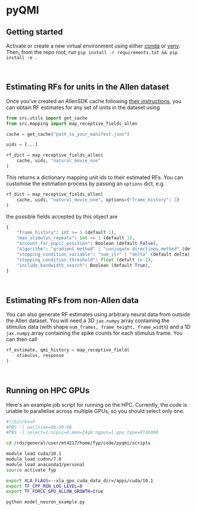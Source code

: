 # pyQMI

## Getting started

Activate or create a new virtual environment using either [conda](https://docs.conda.io/projects/conda/en/latest/user-guide/tasks/manage-environments.html#creating-an-environment-with-commands) or [venv](https://docs.python.org/3/tutorial/venv.html#creating-virtual-environments). Then, from the repo root, run
`pip install -r requirements.txt && pip install -e .`

<br>

## Estimating RFs for units in the Allen dataset

Once you've created an AllenSDK cache following [their instructions](https://allensdk.readthedocs.io/en/latest/_static/examples/nb/ecephys_data_access.html), you can obtain RF estimates for any set of units in the dataset using

```python
from src.utils import get_cache
from src.mapping import map_receptive_fields_allen

cache = get_cache("path_to_your_manifest.json")

uids = [...]

rf_dict = map_receptive_fields_allen(
    cache, uids, "natural_movie_one"
)
```

This returns a dictionary mapping unit ids to their estimated RFs. You can customise the estimation process by passing an `options` dict, e.g.

```python
rf_dict = map_receptive_fields_allen(
    cache, uids, "natural_movie_one", options={"frame_history": 3}
)
```

the possible fields accepted by this object are

```python
{
    "frame_history": int >= 1 (default 1),
    "max_stimulus_repeats": int >= 1 (default 1),
    "account_for_pupil_position": Boolean (default False),
    "algorithm": "gradient method" | "conjugate directions method" (default "gradient method"),
    "stopping_condition_variable": "num_itr" | "delta" (default delta),
    "stopping_condition_threshold": float (detult 1e-2),
    "include_bandwidth_search": Boolean (default True),
}
```

<br>

## Estimating RFs from non-Allen data

You can also generate RF estimates using arbitrary neural data from outside the Allen dataset. You will need a 3D `jax.numpy` array containing the stimulus data (with shape `num_frames, frame_height, frame_width`) and a 1D `jax.numpy` array containing the spike counts for each stimulus frame. You can then call

```python
rf_estimate, qmi_history = map_receptive_field(
    stimulus, response
)
```

<br>

## Running on HPC GPUs

Here's an example job script for running on the HPC. Currently, the code is unable to parallelise across multiple GPUs, so you should select only one.

```bash
#!/bin/bash
#PBS -l walltime=00:30:00
#PBS -l select=1:ncpus=4:mem=24gb:ngpus=1:gpu_type=RTX6000

cd /rds/general/user/mt4217/home/fyp/code/pyqmi/scripts

module load cuda/10.1
module load cudnn/7.0
module load anaconda3/personal
source activate fyp

export XLA_FLAGS=--xla_gpu_cuda_data_dir=/apps/cuda/10.1
export TF_CPP_MIN_LOG_LEVEL=0
export TF_FORCE_GPU_ALLOW_GROWTH=true

python model_neuron_example.py
```
